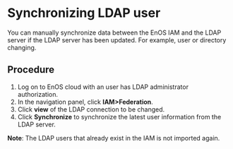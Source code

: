 # Synchronizing LDAP user


You can manually synchronize data between the EnOS IAM and the LDAP server if the LDAP server has been updated. For example, user or directory changing.


## Procedure

1. Log on to EnOS cloud with an user has LDAP administrator authorization.
2. In the navigation panel, click **IAM>Federation**.
3. Click **view** of the LDAP connection to be changed.
4. Click **Synchronize** to synchronize the latest user information from the LDAP server.

**Note**: The LDAP users that already exist in the IAM is not imported again.
